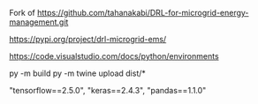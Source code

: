 Fork of https://github.com/tahanakabi/DRL-for-microgrid-energy-management.git

https://pypi.org/project/drl-microgrid-ems/

https://code.visualstudio.com/docs/python/environments

py -m build
py -m twine upload dist/*



  "tensorflow==2.5.0",
  "keras==2.4.3",
  "pandas==1.1.0"

